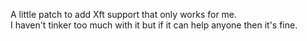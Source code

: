A little patch to add Xft support that only works for me.  
I haven't tinker too much with it but if it can help anyone then it's fine.
